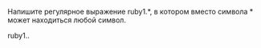 Напишите регулярное выражение ruby1.*, в котором вместо символа * может находиться любой символ.

ruby1\..